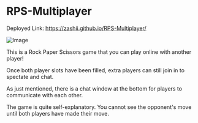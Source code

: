 # RPS-Multiplayer

Deployed Link: https://zashii.github.io/RPS-Multiplayer/

![Image](https://i.gyazo.com/078272be883064b2a208950e38c93f8c.png)

This is a Rock Paper Scissors game that you can play online with another player!

Once both player slots have been filled, extra players can still join in to spectate and chat.

As just mentioned, there is a chat window at the bottom for players to communicate with each other.

The game is quite self-explanatory. You cannot see the opponent's move until both players have made their move.

